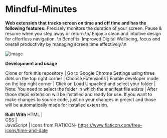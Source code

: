 # Mindful-Minutes
**Web extension that tracks screen on time and off time and has the following features:** 
Precisely monitors the duration of your screen. Pause &amp; resume when you step away or return.\n/
Enjoy a clean and intuitive design for effortless navigation. \n
Benefits: Improved Digital Wellbeing, focus and overall productivity by managing screen time effectively.\n


![image](https://github.com/user-attachments/assets/86931699-5d18-4d68-a32b-7e5bd6f7893e)

**Development and usage**

Clone or fork this repository |
Go to Google Chrome Settings using three dots on the top right corner |
Choose Extensions |
Enable developer mode on the top right corner |
Click on Load Unpacked and select your folder | Note: You need to select the folder in which the manifest file exists |
After those steps extension will be installed and ready for use. If you want to make changes to source code, just do your changes in project and those will be automatically made for installed extension.


**Built With**
 HTML |  
 CSS |  
 JavaScript |
 Icons from FlATICON- https://www.flaticon.com/free-icons/time-and-date

